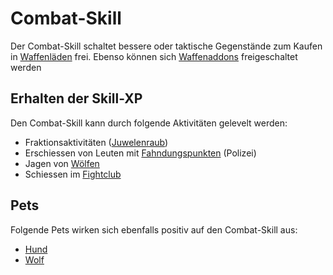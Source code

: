 # Combat-Skill 

Der Combat-Skill schaltet bessere oder taktische Gegenstände zum Kaufen in [Waffenläden](../../pages/biz/waffenladen.md) frei. Ebenso können sich [Waffenaddons](../../pages/items/weapons/waffenaddons.md) freigeschaltet werden

## Erhalten der Skill-XP

Den Combat-Skill kann durch folgende Aktivitäten gelevelt werden:

* Fraktionsaktivitäten ([Juwelenraub](../../pages/fraktionen/juwelenraub.md))
* Erschiessen von Leuten mit [Fahndungspunkten](../pages/allgemein/fahndungspunkte.md) (Polizei)
* Jagen von [Wölfen](../../pages/nebenjobs/jagd.md)
* Schiessen im [Fightclub](../../pages/gebäude/fightclub.md)

## Pets

Folgende Pets wirken sich ebenfalls positiv auf den Combat-Skill aus:

* [Hund](../../pages/pets/hund.md)
* [Wolf](../../pages/pets/wolf.md)
